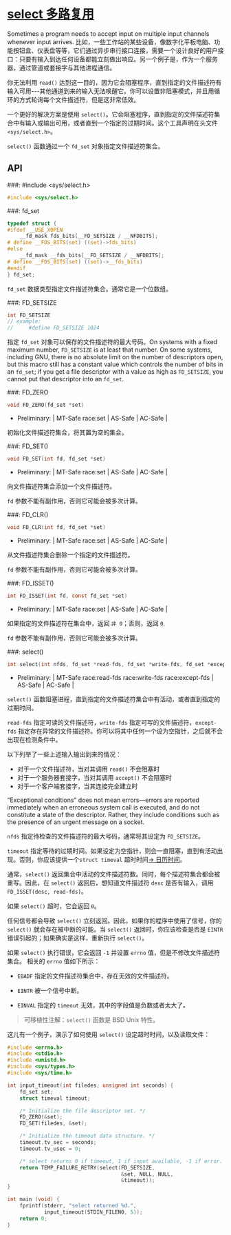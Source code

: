 # [select 多路复用](https://www.gnu.org/software/libc/manual/html_node/Waiting-for-I_002fO.html#Waiting-for-I_002fO)

Sometimes a program needs to accept input on multiple input channels whenever input arrives. 比如，一些工作站的某些设备，像数字化平板电脑、功能按钮盒、仪表盘等等，它们通过异步串行接口连接，需要一个设计良好的用户接口：只要有输入到达任何设备都能立刻做出响应。另一个例子是，作为一个服务器，通过管道或套接字与其他进程通信。

你无法利用 `read()` 达到这一目的，因为它会阻塞程序，直到指定的文件描述符有输入可用---其他通道到来的输入无法唤醒它。你可以设置非阻塞模式，并且用循环的方式轮询每个文件描述符，但是这非常低效。

一个更好的解决方案是使用 `select()`。它会阻塞程序，直到指定的文件描述符集合中有输入或输出可用，或者直到一个指定的过期时间。这个工具声明在头文件 `<sys/select.h>`。

`select()` 函数通过一个 `fd_set` 对象指定文件描述符集合。

## API

###: #include &lt;sys/select.h&gt;

```c
#include <sys/select.h>
```

###: fd_set

```c
typedef struct {
#ifdef __USE_XOPEN
    __fd_mask fds_bits[__FD_SETSIZE / __NFDBITS];
# define __FDS_BITS(set) ((set)->fds_bits)
#else
    __fd_mask __fds_bits[__FD_SETSIZE / __NFDBITS];
# define __FDS_BITS(set) ((set)->__fds_bits)
#endif
} fd_set;
```

`fd_set` 数据类型指定文件描述符集合。通常它是一个位数组。

###: FD_SETSIZE

```c
int FD_SETSIZE
// example: 
//     #define FD_SETSIZE 1024
```

指定 `fd_set` 对象可以保存的文件描述符的最大号码。On systems with a fixed maximum number, `FD_SETSIZE` is at least that number. On some systems, including GNU, there is no absolute limit on the number of descriptors open, but this macro still has a constant value which controls the number of bits in an `fd_set`; if you get a file descriptor with a value as high as `FD_SETSIZE`, you cannot put that descriptor into an `fd_set`. 

###: FD_ZERO

```c
void FD_ZERO(fd_set *set)
```

* Preliminary: | MT-Safe race:set | AS-Safe | AC-Safe |

初始化文件描述符集合，将其置为空的集合。

###: FD_SET()

```c
void FD_SET(int fd, fd_set *set)
```

* Preliminary: | MT-Safe race:set | AS-Safe | AC-Safe |

向文件描述符集合添加一个文件描述符。

`fd` 参数不能有副作用，否则它可能会被多次计算。

###: FD_CLR()

```c
void FD_CLR(int fd, fd_set *set)
```

* Preliminary: | MT-Safe race:set | AS-Safe | AC-Safe |

从文件描述符集合删除一个指定的文件描述符。

`fd` 参数不能有副作用，否则它可能会被多次计算。

###: FD_ISSET()

```c
int FD_ISSET(int fd, const fd_set *set)
```

* Preliminary: | MT-Safe race:set | AS-Safe | AC-Safe |

如果指定的文件描述符在集合中，返回 `非 0`；否则，返回 `0`.

`fd` 参数不能有副作用，否则它可能会被多次计算。

###: select()

```c
int select(int nfds, fd_set *read-fds, fd_set *write-fds, fd_set *except-fds, struct timeval *timeout);
```

* Preliminary: | MT-Safe race:read-fds race:write-fds race:except-fds | AS-Safe | AC-Safe |

`select()` 函数阻塞进程，直到指定的文件描述符集合中有活动，或者直到指定的过期时间。

`read-fds` 指定可读的文件描述符，`write-fds` 指定可写的文件描述符，`except-fds` 指定存在异常的文件描述符。你可以将其中任何一个设为空指针，之后就不会出现在检测条件中。

以下列举了一些上述输入输出到来的情况：

* 对于一个文件描述符，当对其调用 `read()` 不会阻塞时
* 对于一个服务器套接字，当对其调用 `accept()` 不会阻塞时
* 对于一个客户端套接字，当其连接完全建立时

“Exceptional conditions” does not mean errors—errors are reported immediately when an erroneous system call is executed, and do not constitute a state of the descriptor. Rather, they include conditions such as the presence of an urgent message on a socket.

`nfds` 指定待检查的文件描述符的最大号码，通常将其设定为 `FD_SETSIZE`。

`timeout` 指定等待的过期时间。如果设定为空指针，则会一直阻塞，直到有活动出现。否则，你应该提供一个`struct timeval` 超时时间[→ 日历时间]()。

通常，`select()` 返回集合中活动的文件描述符数。同时，每个描述符集合都会被重写。因此，在 `select()` 返回后，想知道文件描述符 `desc` 是否有输入，调用 `FD_ISSET(desc, read-fds)`。

如果 `select()` 超时，它会返回 `0`。

任何信号都会导致 `select()` 立刻返回。因此，如果你的程序中使用了信号，你的 `select()` 就会存在被中断的可能。当 `select()` 返回时，你应该检查是否是 `EINTR` 错误引起的；如果确实是这样，重新执行 `select()`。

如果 `select()` 执行错误，它会返回 `-1` 并设置 `errno` 值，但是不修改文件描述符集合。 相关的 `errno` 值如下所示：

* `EBADF` 指定的文件描述符集合中，存在无效的文件描述符。

* `EINTR` 被一个信号中断。

* `EINVAL` 指定的 `timeout` 无效，其中的字段值是负数或者太大了。

> 可移植性注解：`select()` 函数是 BSD Unix 特性。

这儿有一个例子，演示了如何使用 `select()` 设定超时时间，以及读取文件：

```c
#include <errno.h>
#include <stdio.h>
#include <unistd.h>
#include <sys/types.h>
#include <sys/time.h>

int input_timeout(int filedes, unsigned int seconds) {
    fd_set set;
    struct timeval timeout;

    /* Initialize the file descriptor set. */
    FD_ZERO(&set);
    FD_SET(filedes, &set);

    /* Initialize the timeout data structure. */
    timeout.tv_sec = seconds;
    timeout.tv_usec = 0;

    /* select returns 0 if timeout, 1 if input available, -1 if error. */
    return TEMP_FAILURE_RETRY(select(FD_SETSIZE,
                                     &set, NULL, NULL,
                                     &timeout));
}

int main (void) {
    fprintf(stderr, "select returned %d.", 
            input_timeout(STDIN_FILENO, 5));
    return 0;
}
```

